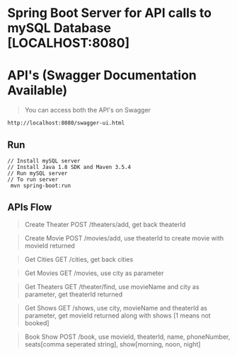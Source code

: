 # Spring Boot Server for API calls to mySQL Database [LOCALHOST:8080]

# API's (Swagger Documentation Available)

> You can access both the API's on Swagger
```
http://localhost:8080/swagger-ui.html
```

## Run

```
// Install mySQL server
// Install Java 1.8 SDK and Maven 3.5.4
// Run mySQL server
// To run server
 mvn spring-boot:run
```

## APIs Flow

> Create Theater POST /theaters/add, get back theaterId

> Create Movie POST /movies/add, use theaterId to create movie with movieId returned

> Get Cities GET /cities, get back cities

> Get Movies GET /movies, use city as parameter

> Get Theaters GET /theater/find, use movieName and city as parameter, get theaterId returned

> Get Shows GET /shows, use city, movieName and theaterId as parameter, get movieId returned along with shows [1 means not booked]

> Book Show POST /book, use movieId, theaterId, name, phoneNumber, seats[comma seperated string], show[morning, noon, night]
	


